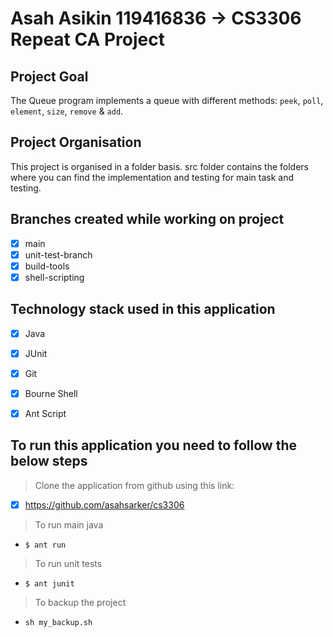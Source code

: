 # Asah Asikin 119416836 -> CS3306 Repeat CA Project

## Project Goal 
The Queue program implements a queue with different methods: ```peek```, ```poll```, ```element```, ```size```, ```remove``` & ```add```. 

## Project Organisation 
This project is organised in a folder basis. src folder contains the folders where you can find  the implementation and testing for main task and testing. 

## Branches created while working on project 
- [x] main 
- [x] unit-test-branch 
- [x] build-tools 
- [x] shell-scripting
## Technology stack used in this application

- [x] Java
- [x] JUnit
- [x] Git
- [x] Bourne Shell
- [x] Ant Script



## To run this application you need to follow the below steps

> Clone the application from github using this link:
- [x] https://github.com/asahsarker/cs3306

> To run main java 
- `$ ant run`

> To run unit tests 
- `$ ant junit`

> To backup the project
- `sh my_backup.sh`




